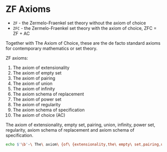 # ZF Axioms

- `ZF` - the Zermelo-Fraenkel set theory without the axiom of choice
- `ZFC` - the Zermelo-Fraenkel set theory with the axiom of choice,
  ZFC = ZF + AC

Together with The Axiom of Choice, these are the de facto standard axioms for contemporary mathematics or set theory.

ZF axioms:
1. The axiom of extensionality
2. The axiom of empty set
3. The axiom of pairing
4. The axiom of union
5. The axiom of infinity
6. The axiom schema of replacement
7. The axiom of power set
8. The axiom of regularity
9. The axiom schema of specification
10. The axiom of choice (AC)

The axiom of extensionality, empty set, pairing, union, infinity, power set, regularity, axiom schema of replacement and axiom schema of specification.

```bash
echo $'\b'-\ The\ axiom\ {of\ {extensionality,the\ empty\ set,pairing,union,infinity,the\ power\ set,regularity,choice},schema\ of\ {replacement,specification}}$'\n'
```
